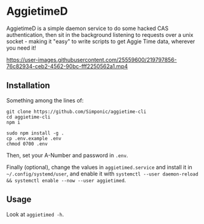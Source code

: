 # AggietimeD

AggietimeD is a simple daemon service to do some hacked CAS authentication,
then sit in the background listening to requests over a unix socket - making it 
"easy" to write scripts to get Aggie Time data, wherever you need it!


https://user-images.githubusercontent.com/25559600/219797856-76c82934-ceb2-4562-90bc-fff2250562a1.mp4


## Installation

Something among the lines of:

```
git clone https://github.com/Simponic/aggietime-cli
cd aggietime-cli
npm i

sudo npm install -g .
cp .env.example .env
chmod 0700 .env
```

Then, set your A-Number and password in `.env`.

Finally (optional), change the values in `aggietimed.service` and install it in 
`~/.config/systemd/user`, and enable it with 
`systemctl --user daemon-reload && systemctl enable --now --user aggietimed`.

## Usage

Look at `aggietimed -h`.
